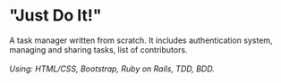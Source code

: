 # "Just Do It!"
A task manager written from scratch. 
It includes authentication system, managing and sharing tasks, list of contributors.
<br/><br/>
<i>Using: HTML/CSS, Bootstrap, Ruby on Rails, TDD, BDD.</i>
